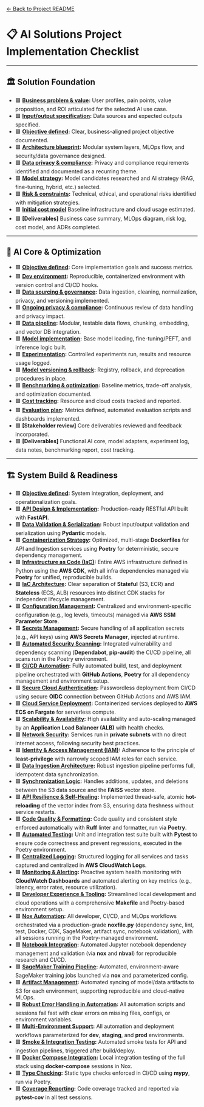 [← Back to Project README](../../Readme.md)

# 📋 AI Solutions Project Implementation Checklist

---

## 🏛️ Solution Foundation

- 🟩 **[Business problem & value](foundation/Business_Problem_Value.md):** User profiles, pain points, value proposition, and ROI articulated for the selected AI use case.
- 🟩 **[Input/output specification](foundation/Business_Problem_Value.md):** Data sources and expected outputs specified.
- 🟩 **[Objective defined](foundation/Objective.md):** Clear, business-aligned project objective documented.
- 🟩 **[Architecture blueprint](foundation/Architecture_Blueprint.md):** Modular system layers, MLOps flow, and security/data governance designed.
- 🟩 **[Data privacy & compliance](docs/Architecture_Blueprint.md):** Privacy and compliance requirements identified and documented as a recurring theme.
- 🟩 **[Model strategy](foundation/Model_Strategy.md):** Model candidates researched and AI strategy (RAG, fine-tuning, hybrid, etc.) selected.
- 🟩 **[Risk & constraints](foundation/Risk_Constraints.md):** Technical, ethical, and operational risks identified with mitigation strategies.
- 🟩 **[Initial cost model](cost_tracking.md)** Baseline infrastructure and cloud usage estimated.
- 🟩 **[Deliverables]** Business case summary, MLOps diagram, risk log, cost model, and ADRs completed.

---

## 🧠 AI Core & Optimization

- 🟩 **[Objective defined](core/Objective.md):** Core implementation goals and success metrics.
- 🟩 **[Dev environment](core/Dev_Environment_Data.md):** Reproducible, containerized environment with version control and CI/CD hooks.
- 🟩 **[Data sourcing & governance](core/Dev_Environment_Data.md):** Data ingestion, cleaning, normalization, privacy, and versioning implemented.
- 🟩 **[Ongoing privacy & compliance](core/Dev_Environment_Data.md):** Continuous review of data handling and privacy impact.
- 🟩 **[Data pipeline](core/Data_Pipeline_Processing.md):** Modular, testable data flows, chunking, embedding, and vector DB integration.
- 🟩 **[Model implementation](core/Model_Implementation_Experimentation.md):** Base model loading, fine-tuning/PEFT, and inference logic built.
- 🟩 **[Experimentation](core/Model_Implementation_Experimentation.md):** Controlled experiments run, results and resource usage logged.
- 🟩 **[Model versioning & rollback](core/Model_Implementation_Experimentation.md):** Registry, rollback, and deprecation procedures in place.
- 🟩 **[Benchmarking & optimization](core/Benchmarking_Optimization.md):** Baseline metrics, trade-off analysis, and optimization documented.
- 🟩 **[Cost tracking](core/Benchmarking_Optimization.md):** Resource and cloud costs tracked and reported.
- 🟩 **[Evaluation plan](core/Evaluation_Plan.md):** Metrics defined, automated evaluation scripts and dashboards implemented.
- 🟩 **[Stakeholder review]** Core deliverables reviewed and feedback incorporated.
- 🟩 **[Deliverables]** Functional AI core, model adapters, experiment log, data notes, benchmarking report, cost tracking.

---

## 🏗️ System Build & Readiness

- 🟩 **[Objective defined](build/Objective.md):** System integration, deployment, and operationalization goals.
- 🟩 **[API Design & Implementation](build/API_Integration.md):** Production-ready RESTful API built with **FastAPI**.
- 🟩 **[Data Validation & Serialization](build/API_Integration.md):** Robust input/output validation and serialization using **Pydantic** models.
- 🟩 **[Containerization Strategy](build/Deployment_Infrastructure.md):** Optimized, multi-stage **Dockerfiles** for API and Ingestion services using **Poetry** for deterministic, secure dependency management.
- 🟩 **[Infrastructure as Code (IaC)](build/Deployment_Infrastructure.md):** Entire AWS infrastructure defined in Python using the **AWS CDK**, with all infra dependencies managed via **Poetry** for unified, reproducible builds.
- 🟩 **[IaC Architecture](build/Deployment_Infrastructure.md):** Clear separation of **Stateful** (S3, ECR) and **Stateless** (ECS, ALB) resources into distinct CDK stacks for independent lifecycle management.
- 🟩 **[Configuration Management](build/Deployment_Infrastructure.md):** Centralized and environment-specific configuration (e.g., log levels, timeouts) managed via **AWS SSM Parameter Store**.
- 🟩 **[Secrets Management](build/Deployment_Infrastructure.md):** Secure handling of all application secrets (e.g., API keys) using **AWS Secrets Manager**, injected at runtime.
- 🟩 **[Automated Security Scanning](build/Deployment_Infrastructure.md):** Integrated vulnerability and dependency scanning (**Dependabot**, **pip-audit**) the CI/CD pipeline, all scans run in the Poetry environment.
- 🟩 **[CI/CD Automation](build/Deployment_Infrastructure.md):** Fully automated build, test, and deployment pipeline orchestrated with **GitHub Actions**, **Poetry** for all dependency management and environment setup.
- 🟩 **[Secure Cloud Authentication](build/Deployment_Infrastructure.md):** Passwordless deployment from CI/CD using secure **OIDC** connection between GitHub Actions and AWS IAM.
- 🟩 **[Cloud Service Deployment](build/Deployment_Infrastructure.md):** Containerized services deployed to **AWS ECS on Fargate** for serverless compute.
- 🟩 **[Scalability & Availability](build/Deployment_Infrastructure.md):** High availability and auto-scaling managed by an **Application Load Balancer (ALB)** with health checks.
- 🟩 **[Network Security](build/Deployment_Infrastructure.md):** Services run in **private subnets** with no direct internet access, following security best practices.
- 🟩 **[Identity & Access Management (IAM)](build/Deployment_Infrastructure.md):** Adherence to the principle of **least-privilege** with narrowly scoped IAM roles for each service.
- 🟩 **[Data Ingestion Architecture](build/Operational_Playbook.md):** Robust ingestion pipeline performs full, idempotent data synchronization.
- 🟩 **[Synchronization Logic](build/Operational_Playbook.md):** Handles additions, updates, and deletions between the S3 data source and the **FAISS** vector store.
- 🟩 **[API Resilience & Self-Healing](build/Operational_Playbook.md):** Implemented thread-safe, atomic **hot-reloading** of the vector index from S3, ensuring data freshness without service restarts.
- 🟩 **[Code Quality & Formatting](build/Testing_Validation.md):** Code quality and consistent style enforced automatically with **Ruff** linter and formatter, run via **Poetry**.
- 🟩 **[Automated Testing](build/Testing_Validation.md):** Unit and integration test suite built with **Pytest** to ensure code correctness and prevent regressions, executed in the Poetry environment.
- 🟩 **[Centralized Logging](build/Observability_Monitoring.md):** Structured logging for all services and tasks captured and centralized in **AWS CloudWatch Logs**.
- 🟩 **[Monitoring & Alerting](build/Observability_Monitoring.md):** Proactive system health monitoring with **CloudWatch Dashboards** and automated alerting on key metrics (e.g., latency, error rates, resource utilization).
- 🟩 **[Developer Experience & Tooling](build/Deployment_Infrastructure.md):** Streamlined local development and cloud operations with a comprehensive **Makefile** and Poetry-based environment setup.
- 🟩 **[Nox Automation](build/Deployment_Infrastructure.md):** All developer, CI/CD, and MLOps workflows orchestrated via a production-grade **noxfile.py** (dependency sync, lint, test, Docker, CDK, SageMaker, artifact sync, notebook validation), with all sessions running in the Poetry-managed environment.
- 🟩 **[Notebook Integration](build/Deployment_Infrastructure.md):** Automated Jupyter notebook dependency management and validation (via **nox** and **nbval**) for reproducible research and CI/CD.
- 🟩 **[SageMaker Training Pipeline](build/Deployment_Infrastructure.md):** Automated, environment-aware SageMaker training jobs launched via **nox** and parameterized config.
- 🟩 **[Artifact Management](build/Deployment_Infrastructure.md):** Automated syncing of model/data artifacts to S3 for each environment, supporting reproducible and cloud-native MLOps.
- 🟩 **[Robust Error Handling in Automation](build/Deployment_Infrastructure.md):** All automation scripts and sessions fail fast with clear errors on missing files, configs, or environment variables.
- 🟩 **[Multi-Environment Support](build/Deployment_Infrastructure.md):** All automation and deployment workflows parameterized for **dev**, **staging**, and **prod** environments.
- 🟩 **[Smoke & Integration Testing](build/Testing_Validation.md):** Automated smoke tests for API and ingestion pipelines, triggered after build/deploy.
- 🟩 **[Docker Compose Integration](build/Deployment_Infrastructure.md):** Local integration testing of the full stack using **docker-compose** sessions in Nox.
- 🟩 **[Type Checking](build/Testing_Validation.md):** Static type checks enforced in CI/CD using **mypy**, run via Poetry.
- 🟩 **[Coverage Reporting](build/Testing_Validation.md):** Code coverage tracked and reported via **pytest-cov** in all test sessions.
